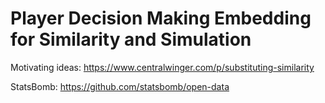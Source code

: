 # Player Decision Making Embedding for Similarity and Simulation

Motivating ideas: https://www.centralwinger.com/p/substituting-similarity 

StatsBomb: https://github.com/statsbomb/open-data
